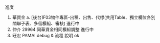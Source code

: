 進度

1. 華資金 
   a. [後台]F03物件專區-出租、出售、代標(共用Table、獨立欄位各別關聯子表、多個模組、審核) 進行中
2. 仲介 29964 同華資金相同模組調整 進行中
3. 旺宏 PAMAI debug & 流程 說明 ok

